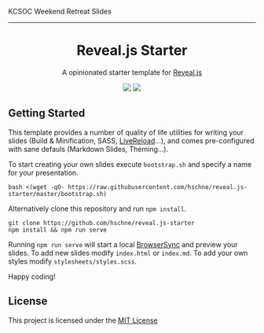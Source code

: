 KCSOC Weekend Retreat Slides


---

<h1 align="center">Reveal.js Starter</h1> 
<p align="center">A opinionated starter template for <a href="https://github.com/hakimel/reveal.js">Reveal.js</a></p>

<p align="center">
<a href="https://forthebadge.com"><img src="https://forthebadge.com/images/badges/powered-by-electricity.svg"></a>
<a href="https://forthebadge.com"><img src="https://forthebadge.com/images/badges/uses-html.svg"></a>
</p>

## Getting Started

This template provides a number of quality of life utilities for writing your slides (Build & Minification, SASS, [LiveReload](https://www.browsersync.io/)...), and comes pre-configured with sane defauls (Markdown Slides, Theming...).

To start creating your own slides execute `bootstrap.sh` and specify a name for your presentation.

```
bash <(wget -qO- https://raw.githubusercontent.com/hschne/reveal.js-starter/master/bootstrap.sh)
```

Alternatively clone this repository and run `npm install`.

```
git clone https://github.com/hschne/reveal.js-starter
npm install && npm run serve
```

Running `npm run serve` will start a local [BrowserSync](https://www.browsersync.io/) and preview your slides. To add new slides modify `index.html` or `index.md`. To add your own styles modify `stylesheets/styles.scss`.

Happy coding!

## License

This project is licensed under the [MIT License](LICENSE)
